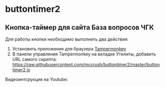 # buttontimer2
Кнопка-таймер для сайта База вопросов ЧГК
---

Для  работы кнопки необходимо выполнить два действия:
1. Установить приложение для браузера [Tampermonkey](https://www.tampermonkey.net/)
2. В панели управления Tampermonkey на вкладке Утилиты, добавить URL самого скрипта:  https://raw.githubusercontent.com/mccrush/buttontimer2/master/buttontimer2.js

Видеоинтсрукция на Youtube:



